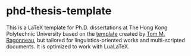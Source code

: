 # phd-thesis-template

This is a LaTeX template for Ph.D. dissertations at The Hong Kong Polytechnic University based on the [template](https://github.com/ragonneau/phd-thesis-template) created by [Tom M. Ragonneau](https://tomragonneau.com/en/), but tailored for linguistics-oriented works and multi-scripted documents. It is optimized to work with LuaLaTeX.
